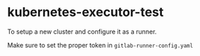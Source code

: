 # kubernetes-executor-test

To setup a new cluster and configure it as a runner.

Make sure to set the proper token in `gitlab-runner-config.yaml`
